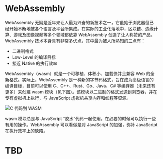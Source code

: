 # WebAssembly

WebAssembly 无疑是近年来让人最为兴奋的新技术之一，它虽始于浏览器但已经开始不断地被各个语言及平台所集成。在实际的工业化落地中，区块链、边缘计算、游戏及图像视频等多个领域都依靠 WebAssembly 创造了让人称赞的产品。WebAssembly 技术本身具有非常多优点，其中最为被人所熟知的三点有：

- 二进制格式
- Low-Level 的编译目标
- 接近 Native 的执行效率

WebAssembly（wasm）就是一个可移植、体积小、加载快并且兼容 Web 的全新格式。实际上，WebAssembly 是一种新的字节码格式，旨在成为高级语言的编译目标，目前可以使用 C、C++、Rust、Go、Java、C# 等编译器（未来还有更多）来创建 wasm 模块（见下图）。该模块以二进制的格式发送到浏览器，并在专有虚拟机上执行，与 JavaScript 虚拟机共享内存和线程等资源。

![C 代码到 WASM](https://s3.ax1x.com/2020/11/21/D3eVsI.png)

wasm 模块总是与 JavaScript “胶水”代码一起使用，在必要的时候可以执行一些有用的操作。WebAssembly 可以看做是对 JavaScript 的加强，弥补 JavaScript 在执行效率上的缺陷。

# TBD
